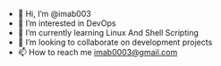 - 👋 Hi, I’m @imab003
- 👀 I’m interested in DevOps
- 🌱 I’m currently learning Linux And Shell Scripting
- 💞️ I’m looking to collaborate on development projects
- 📫 How to reach me imab0003@gmail.com

<!---
imab003/imab003 is a ✨ special ✨ repository because its `README.md` (this file) appears on your GitHub profile.
You can click the Preview link to take a look at your changes.
--->
